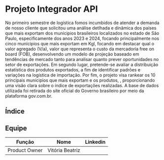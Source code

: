# Projeto Integrador API
No primeiro semestre de logística fomos incumbidos de atender a demanda de nosso cliente que solicitou uma análise detlhada e dinâmica dos países que mais exportam dos munícipios brasileiros localizados no estado de São Paulo, especificamente dos anos 2023 e 2024, focando principalmente nos cinco munícipios que mais exportam em Kgl, focando em destacar qual o valor agregado (V/a), valor que representa o custo da mercadoria free on board (FOB), desenvolvendo um modelo de projeção baseado em tendências de mercado tanto para analisar quanto prever oportunidades no setor de exportações.  Em segundo lugar, pretende-se avaliar a distribuição estatística dos produtos exportados, a fim de identificar padrões e variações na logística de importação. Por fim, o projeto visa rankear os 10 principais munícipios que mais exportam e os produtos, , proporcionando uma visão clara sobre o índice de exportações realizadas. A base de dados utilizada foi retirada do site oficial do Governo brasileiro por meio da plataforma gov.com.br.

## Índice

## Equipe
|    Função    |       Nome      | Linkedin |
|--------------|-----------------|----------|
|Product Owner | Vitória Beatriz | 
